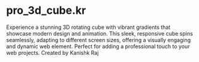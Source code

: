 # pro_3d_cube.kr
Experience a stunning 3D rotating cube with vibrant gradients that showcase modern design and animation. This sleek, responsive cube spins seamlessly, adapting to different screen sizes, offering a visually engaging and dynamic web element. Perfect for adding a professional touch to your web projects. Created by Kanishk Raj

